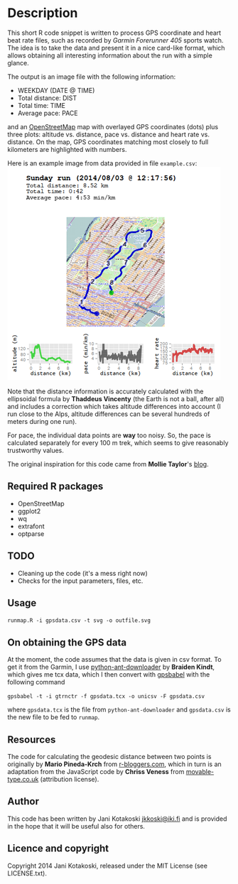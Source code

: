 # Description

This short R code snippet is written to process GPS coordinate and heart beat
rate files, such as recorded by *Garmin Forerunner 405* sports watch. The idea
is to take the data and present it in a nice card-like format, which allows
obtaining all interesting information about the run with a simple glance.

The output is an image file with the following information:

- WEEKDAY (DATE @ TIME)
- Total distance: DIST
- Total time: TIME
- Average pace: PACE

and an [OpenStreetMap][OSM] map with overlayed GPS coordinates (dots) plus
three plots: altitude vs. distance, pace vs. distance and heart rate vs.
distance.  On the map, GPS coordinates matching most closely to full kilometers
are highlighted with numbers.

Here is an example image from data provided in file `example.csv`:
![Run in New York](./example.png)

Note that the distance information is accurately calculated with the
ellipsoidal formula by **Thaddeus Vincenty** (the Earth is not a ball, after
all) and includes a correction which takes altitude differences into account (I
run close to the Alps, altitude differences can be several hundreds of meters
during one run).

For pace, the individual data points are **way** too noisy. So, the pace is
calculated separately for every 100 m trek, which seems to give reasonably
trustworthy values.

The original inspiration for this code came from **Mollie Taylor**'s [blog][MT].

## Required R packages

- OpenStreetMap
- ggplot2
- wq
- extrafont
- optparse

## TODO

- Cleaning up the code (it's a mess right now)
- Checks for the input parameters, files, etc.

## Usage

`runmap.R -i gpsdata.csv -t svg -o outfile.svg`

## On obtaining the GPS data

At the moment, the code assumes that the data is given in csv format. To get it
from the Garmin, I use
[python-ant-downloader][PAD] by
**Braiden Kindt**, which gives me tcx data, which I then convert with
[gpsbabel][GPSBABEL] with the following command

`gpsbabel -t -i gtrnctr -f gpsdata.tcx -o unicsv -F gpsdata.csv`

where `gpsdata.tcx` is the file from `python-ant-downloader` and `gpsdata.csv` is the
new file to be fed to `runmap`.

## Resources

The code for calculating the geodesic distance between two points is originally
by **Mario Pineda-Krch** from [r-bloggers.com][R1], which in turn is an adaptation
from the JavaScript code by **Chriss Veness** from [movable-type.co.uk][R2]
(attribution license).

## Author

This code has been written by Jani Kotakoski <jkkoski@iki.fi> and is provided
in the hope that it will be useful also for others.

## Licence and copyright

Copyright 2014 Jani Kotakoski, released under the MIT License (see LICENSE.txt).

[MT]: http://blog.mollietaylor.com/2012/12/mapping-gps-tracks-in-r.html
[PAD]: https://github.com/braiden/python-ant-downloader
[GPSBABEL]: http://www.gpsbabel.org/
[OSM]: http://www.openstreetmap.org/
[R1]:  http://www.r-bloggers.com/great-circle-distance-calculations-in-r/
[R2]:  http://www.movable-type.co.uk/scripts/latlong-vincenty.html

